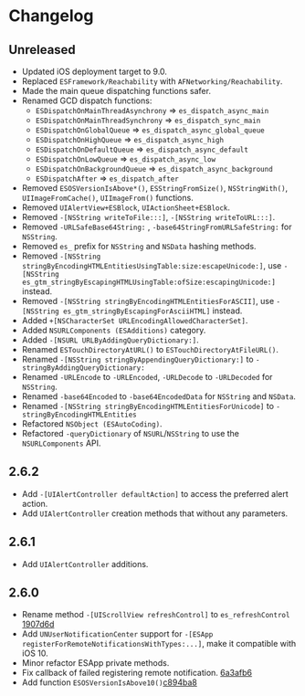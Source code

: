 # Changelog

## Unreleased

- Updated iOS deployment target to 9.0.
- Replaced `ESFramework/Reachability` with `AFNetworking/Reachability`.
- Made the main queue dispatching functions safer.
- Renamed GCD dispatch functions:
    + `ESDispatchOnMainThreadAsynchrony` => `es_dispatch_async_main`
    + `ESDispatchOnMainThreadSynchrony` => `es_dispatch_sync_main`
    + `ESDispatchOnGlobalQueue` => `es_dispatch_async_global_queue`
    + `ESDispatchOnHighQueue` => `es_dispatch_async_high`
    + `ESDispatchOnDefaultQueue` => `es_dispatch_async_default`
    + `ESDispatchOnLowQueue` => `es_dispatch_async_low`
    + `ESDispatchOnBackgroundQueue` => `es_dispatch_async_background`
    + `ESDispatchAfter` => `es_dispatch_after`
- Removed `ESOSVersionIsAbove*()`, `ESStringFromSize()`, `NSStringWith()`, `UIImageFromCache()`, `UIImageFrom()` functions.
- Removed `UIAlertView+ESBlock`, `UIActionSheet+ESBlock`.
- Removed `-[NSString writeToFile:::]`, `-[NSString writeToURL:::]`.
- Removed `-URLSafeBase64String:` , `-base64StringFromURLSafeString:` for `NSString`.
- Removed `es_` prefix for `NSString` and `NSData` hashing methods.
- Removed `-[NSString stringByEncodingHTMLEntitiesUsingTable:size:escapeUnicode:]`, use `-[NSString es_gtm_stringByEscapingHTMLUsingTable:ofSize:escapingUnicode:]` instead.
- Removed `-[NSString stringByEncodingHTMLEntitiesForASCII]`, use `-[NSString es_gtm_stringByEscapingForAsciiHTML]` instead.
- Added `+[NSCharacterSet URLEncodingAllowedCharacterSet]`.
- Added `NSURLComponents (ESAdditions)` category.
- Added `-[NSURL URLByAddingQueryDictionary:]`.
- Renamed `ESTouchDirectoryAtURL()` to `ESTouchDirectoryAtFileURL()`.
- Renamed `-[NSString stringByAppendingQueryDictionary:]` to `-stringByAddingQueryDictionary:`
- Renamed `-URLEncode` to `-URLEncoded`, `-URLDecode` to `-URLDecoded` for `NSString`.
- Renamed `-base64Encoded` to `-base64EncodedData` for `NSString` and `NSData`.
- Renamed `-[NSString stringByEncodingHTMLEntitiesForUnicode]` to `-stringByEncodingHTMLEntities`
- Refactored `NSObject (ESAutoCoding)`.
- Refactored `-queryDictionary` of `NSURL`/`NSString` to use the `NSURLComponents` API.

## 2.6.2

- Add `-[UIAlertController defaultAction]` to access the preferred alert action.
- Add `UIAlertController` creation methods that without any parameters.

## 2.6.1

- Add `UIAlertController` additions.

## 2.6.0

- Rename method `-[UIScrollView refreshControl]` to `es_refreshControl` [1907d6d](https://github.com/ElfSundae/ESFramework/commit/1907d6dfa707b61849a55ef4616bd119958538bc)
- Add `UNUserNotificationCenter` support for `-[ESApp registerForRemoteNotificationsWithTypes:...]`, make it compatible with iOS 10.
- Minor refactor ESApp private methods.
- Fix callback of failed registering remote notification. [6a3afb6](https://github.com/ElfSundae/ESFramework/commit/6a3afb664cf4c1e686f6bf981db7999ae658948f)
- Add function `ESOSVersionIsAbove10()`[c894ba8](https://github.com/ElfSundae/ESFramework/commit/c894ba87a0af29cde81373590b4918323f3bd1dd)
